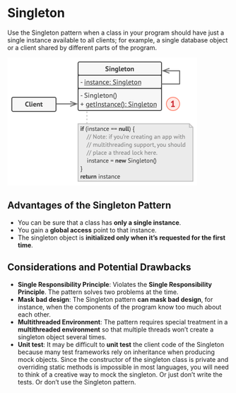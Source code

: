 # Singleton

Use the Singleton pattern when a class in your program should have just a single instance available to all clients; 
for example, a single database object or a client shared by different parts of the program.

![singleton-structure.png](singleton-structure.png)

## Advantages of the Singleton Pattern
- You can be sure that a class has **only a single instance**. 
- You gain a **global access** point to that instance.
- The singleton object is **initialized only when it’s requested for the first time**.
 
## Considerations and Potential Drawbacks
- **Single Responsibility Principle**: Violates the **Single Responsibility Principle**. The pattern solves two problems at the time.
- **Mask bad design**: The Singleton pattern **can mask bad design**, for instance, when the components of the program know too much about each other.
- **Multithreaded Environment**: The pattern requires special treatment in a **multithreaded environment** so that multiple threads won’t create a singleton object several times.
- **Unit test**: It may be difficult to **unit test** the client code of the Singleton because many test frameworks rely on inheritance when producing mock objects. Since the constructor of the singleton class is private and overriding static methods is impossible in most languages, you will need to think of a creative way to mock the singleton. Or just don’t write the tests. Or don’t use the Singleton pattern.